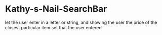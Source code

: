 # Kathy-s-Nail-SearchBar
let the user enter in a letter or string, and showing the user the price of the closest particular item set that the user entered 
